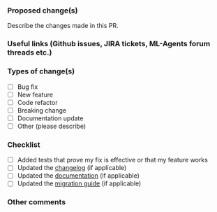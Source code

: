 ### Proposed change(s)

Describe the changes made in this PR.

### Useful links (Github issues, JIRA tickets, ML-Agents forum threads etc.)



### Types of change(s)

- [ ] Bug fix
- [ ] New feature
- [ ] Code refactor
- [ ] Breaking change
- [ ] Documentation update
- [ ] Other (please describe)

### Checklist
- [ ] Added tests that prove my fix is effective or that my feature works
- [ ] Updated the [changelog](https://github.com/Unity-Technologies/ml-agents/blob/main/com.unity.ml-agents/CHANGELOG.md) (if applicable)
- [ ] Updated the [documentation](https://github.com/Unity-Technologies/ml-agents/tree/main/docs) (if applicable)
- [ ] Updated the [migration guide](https://github.com/Unity-Technologies/ml-agents/blob/main/docs/Migrating.md) (if applicable)

### Other comments
